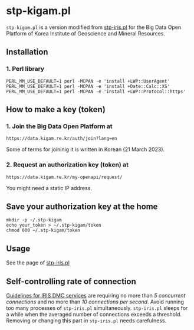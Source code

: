 # stp-kigam.pl
`stp-kigam.pl` is a version modified from [stp-iris.pl](https://github.com/lowbontimp/stp-iris) for the Big Data Open Platform of Korea Institute of Geoscience and Mineral Resources.

## Installation
### 1. Perl library

```
PERL_MM_USE_DEFAULT=1 perl -MCPAN -e 'install +LWP::UserAgent'
PERL_MM_USE_DEFAULT=1 perl -MCPAN -e 'install +Date::Calc::XS'
PERL_MM_USE_DEFAULT=1 perl -MCPAN -e 'install +LWP::Protocol::https'
```

## How to make a key (token)
### 1. Join the Big Data Open Platform at
```
https://data.kigam.re.kr/auth/join?lang=en
```
Some of terms for joininig it is written in Korean (21 March 2023).

### 2. Request an authorization key (token) at
```
https://data.kigam.re.kr/my-openapi/request/
```
You might need a static IP address.

## Save your authorization key at the home
```
mkdir -p ~/.stp-kigam
echo your_token > ~/.stp-kigam/token
chmod 600 ~/.stp-kigam/token
```

## Usage
See the page of [stp-iris.pl](https://github.com/lowbontimp/stp-iris)

## Self-controlling rate of connection
[Guidelines for IRIS DMC services](http://ds.iris.edu/ds/nodes/dmc/services/usage/)
are requiring no more than *5 concurrent connections* and no more than *10 connections per second*.
Avoid running too many processes of `stp-iris.pl` simultaneously.
`stp-iris.pl` sleeps for a while when the averaged number of connections exceeds a threshold.
Removing or changing this part in `stp-iris.pl` needs carefulness.

